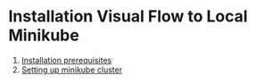 # Installation Visual Flow to Local Minikube

1. [Installation prerequisites](PREREQUISITES.MD)
2. [Setting up minikube cluster](SETUPCLUSTER.MD)

